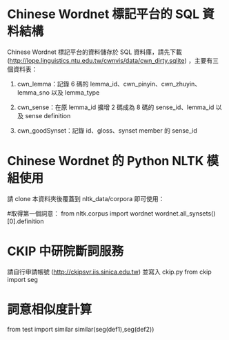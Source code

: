 Chinese Wordnet 標記平台的 SQL 資料結構
=======
Chinese Wordnet 標記平台的資料儲存於 SQL 資料庫，請先下載 (http://lope.linguistics.ntu.edu.tw/cwnvis/data/cwn_dirty.sqlite) ，主要有三個資料表：

1. cwn_lemma：記錄 6 碼的 lemma_id、cwn_pinyin、cwn_zhuyin、lemma_sno 以及 lemma_type

2. cwn_sense：在原 lemma_id 擴增 2 碼成為 8 碼的 sense_id、lemma_id 以及 sense definition

3. cwn_goodSynset：記錄 id、gloss、synset member 的 sense_id

Chinese Wordnet 的 Python NLTK 模組使用
======
請 clone 本資料夾後覆蓋到 nltk_data/corpora 即可使用：

#取得第一個詞意：
from nltk.corpus import wordnet
wordnet.all_synsets()[0].definition

CKIP 中研院斷詞服務
======
請自行申請帳號 (http://ckipsvr.iis.sinica.edu.tw) 並寫入 ckip.py
from ckip import seg

詞意相似度計算
======
from test import similar
similar(seg(def1),seg(def2))
